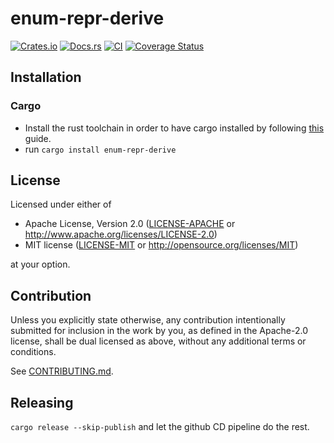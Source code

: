 # enum-repr-derive

[![Crates.io](https://img.shields.io/crates/v/enum-repr-derive.svg)](https://crates.io/crates/enum-repr-derive)
[![Docs.rs](https://docs.rs/enum-repr-derive/badge.svg)](https://docs.rs/enum-repr-derive)
[![CI](https://github.com/ssalonen/enum-repr-derive/workflows/Continuous%20Integration/badge.svg)](https://github.com/ssalonen/enum-repr-derive/actions)
[![Coverage Status](https://coveralls.io/repos/github/ssalonen/enum-repr-derive/badge.svg?branch=master)](https://coveralls.io/github/ssalonen/enum-repr-derive?branch=master)

## Installation

### Cargo

* Install the rust toolchain in order to have cargo installed by following
  [this](https://www.rust-lang.org/tools/install) guide.
* run `cargo install enum-repr-derive`

## License

Licensed under either of

 * Apache License, Version 2.0
   ([LICENSE-APACHE](LICENSE-APACHE) or http://www.apache.org/licenses/LICENSE-2.0)
 * MIT license
   ([LICENSE-MIT](LICENSE-MIT) or http://opensource.org/licenses/MIT)

at your option.

## Contribution

Unless you explicitly state otherwise, any contribution intentionally submitted
for inclusion in the work by you, as defined in the Apache-2.0 license, shall be
dual licensed as above, without any additional terms or conditions.

See [CONTRIBUTING.md](CONTRIBUTING.md).

## Releasing

```cargo release --skip-publish``` and let the github CD pipeline do the rest.